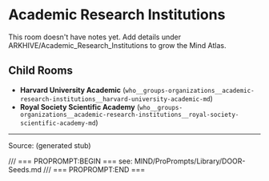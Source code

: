 # Academic Research Institutions

This room doesn't have notes yet. Add details under ARKHIVE/Academic_Research_Institutions to grow the Mind Atlas.

## Child Rooms
- **Harvard University Academic** (`who__groups-organizations__academic-research-institutions__harvard-university-academic-md`)
- **Royal Society Scientific Academy** (`who__groups-organizations__academic-research-institutions__royal-society-scientific-academy-md`)

---
Source: (generated stub)

/// === PROPROMPT:BEGIN ===
see: MIND/ProPrompts/Library/DOOR-Seeds.md
/// === PROPROMPT:END ===
